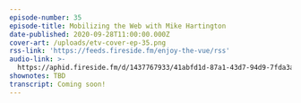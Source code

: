 ```yaml
---
episode-number: 35
episode-title: Mobilizing the Web with Mike Hartington
date-published: 2020-09-28T11:00:00.000Z
cover-art: /uploads/etv-cover-ep-35.png
rss-link: 'https://feeds.fireside.fm/enjoy-the-vue/rss'
audio-link: >-
  https://aphid.fireside.fm/d/1437767933/41abfd1d-87a1-43d7-94d9-7fda3a5120e1/626b42f5-a906-4c75-ab21-6c00e447f394.mp3
shownotes: TBD
transcript: Coming soon!
---
```

